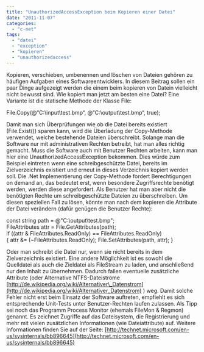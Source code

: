 ```yaml
---
title: "UnauthorizedAccessException beim Kopieren einer Datei"
date: "2011-11-07"
categories: 
  - "c-net"
tags: 
  - "datei"
  - "exception"
  - "kopieren"
  - "unauthorizedaccess"
---
```


Kopieren, verschieben, umbenennen und löschen von Dateien gehören zu häufigen Aufgaben eines Softwareentwicklers. In diesem Beitrag sollen ein paar Dinge aufgezeigt werden die einem beim kopieren von Datein vielleicht nicht bewusst sind. Wie kopiert man jetzt am besten eine Datei? Eine Variante ist die statische Methode der Klasse File:

File.Copy(@“C:\\input\\test.bmp“, @“C:\\output\\test.bmp“, true);

Damit man sich Überprüfungen wie ob die Datei bereits existiert (File.Exist()) sparen kann, wird die Überladung der Copy-Methode verwendet, welche bestehende Dateien überschreibt. Solange man die Software nur mit administrativen Rechten betreibt, hat man alles richtig gemacht. Muss die Software auch mit Benutzer Rechten arbeiten, kann man hier eine UnauthorizedAccessException bekommen. Dies würde zum Beispiel eintreten wenn eine schreibgeschützte Datei, bereits im Zielverzeichnis existiert und erneut in dieses Verzeichnis kopiert werden soll. Die .Net Implementierung der Copy-Methode fordert Berechtigungen on demand an, das bedeutet erst, wenn besondere Zugriffsrechte benötigt werden, werden diese angefordert. Als Benutzer hat man aber nicht die benötigten Rechte um schreibgeschützte Dateien zu überschreiben. Um diesen speziellen Fall zu lösen, könnte man nach dem kopieren die Attribute der Datei verändern (dafür genügen die Benutzer Rechte):

const string path = @"C:\\output\\test.bmp";  
FileAttributes attr = File.GetAttributes(path);  
if ((attr & FileAttributes.ReadOnly) == FileAttributes.ReadOnly)  
{ 
 attr &= (~FileAttributes.ReadOnly); 
 File.SetAttributes(path, attr); } 

Oder man schreibt die Datei nur, wenn sie nicht bereits in dem Zielverzeichnis existiert. Eine andere Möglichkeit ist es sowohl die Quelldatei als auch die Zieldatei als FileStream zu laden, und anschließend nur den Inhalt zu übernehmen. Dadurch fallen eventuelle zusätzliche Attribute (oder Alternative NTFS-Dateiströme [http://de.wikipedia.org/wiki/Alternativer\_Datenstrom](http://de.wikipedia.org/wiki/Alternativer_Datenstrom) ) weg. Damit solche Fehler nicht erst beim Einsatz der Software auftreten, empfiehlt es sich entsprechende Unit-Tests unter Benutzer-Rechten laufen zulassen. Als Tipp sei noch das Programm Process Monitor (ehemals FileMon & Regmon) genannt. Es zeichnet Zugriffe auf das Dateisystem, die Registrierung und mehr mit vielen zusätzlichen Informationen (wie Dateiattribute) auf. Weitere Informationen finden Sie auf der Seite: [http://technet.microsoft.com/en-us/sysinternals/bb896645](http://technet.microsoft.com/en-us/sysinternals/bb896645)
